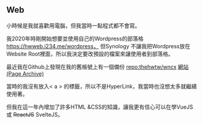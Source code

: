 ## Web
小時候是我就喜歡用電腦，但我當時一點程式都不會寫。

我2020年時剛開始想要並使用自己的Wordpress的部落格 https://hwweb.i234.me/wordpress， 但Synology 不讓我把Wordpress放在 Website Root裡面，所以我決定要改預設的檔案來讓使用者到部落格。

最近我在Github上發現在我的舊帳號上有一個備份 [repo:thehwtw/wncx](https://github.com/thehwtw/wncx) [網站 (Page Archive)](https://old-hwweb-website.pages.dev/)


當時的我沒有放入< a > 的標籤，所以不是HyperLink，我當時也沒想太多就繼續使用著。


但我在這一年內增加了許多HTML &CSS的知識，讓我更有信心可以在學VueJS 或 ~~ReactJS~~ SvelteJS。